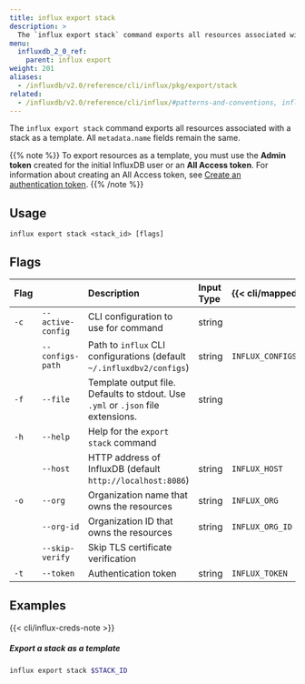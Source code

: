 ```yaml
---
title: influx export stack
description: >
  The `influx export stack` command exports all resources associated with a stack as an InfluxDB template.
menu:
  influxdb_2_0_ref:
    parent: influx export
weight: 201
aliases:
  - /influxdb/v2.0/reference/cli/influx/pkg/export/stack
related:
  - /influxdb/v2.0/reference/cli/influx/#patterns-and-conventions, influx CLI patterns and conventions
---
```


The `influx export stack` command exports all resources associated with a stack as a template.
All `metadata.name` fields remain the same.

{{% note %}}
To export resources as a template, you must use the **Admin token** created for
the initial InfluxDB user or an **All Access token**.
For information about creating an All Access token, see [Create an authentication token](/influxdb/v2.0/security/tokens/create-token/).
{{% /note %}}

## Usage
```
influx export stack <stack_id> [flags]
```

## Flags
| Flag |                   | Description                                                                      | Input Type | {{< cli/mapped >}}   |
|:---- |:---               |:-----------                                                                      |:---------- |:------------------   |
| `-c` | `--active-config` | CLI configuration to use for command                                             | string     |                      |
|      | `--configs-path`  | Path to `influx` CLI configurations (default `~/.influxdbv2/configs`)            | string     |`INFLUX_CONFIGS_PATH` |
| `-f` | `--file`          | Template output file. Defaults to stdout. Use `.yml` or `.json` file extensions. | string     |                      |
| `-h` | `--help`          | Help for the `export stack` command                                              |            |                      |
|      | `--host`          | HTTP address of InfluxDB (default `http://localhost:8086`)                       | string     | `INFLUX_HOST`        |
| `-o` | `--org`           | Organization name that owns the resources                                        | string     | `INFLUX_ORG`         |
|      | `--org-id`        | Organization ID that owns the resources                                          | string     | `INFLUX_ORG_ID`      |
|      | `--skip-verify`   | Skip TLS certificate verification                                                |            |                      |
| `-t` | `--token`         | Authentication token                                                             | string     | `INFLUX_TOKEN`       |

## Examples

{{< cli/influx-creds-note >}}

##### Export a stack as a template
```sh
influx export stack $STACK_ID
```
